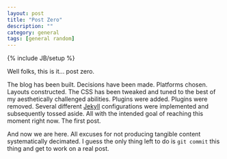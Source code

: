 ```yaml
---
layout: post
title: "Post Zero"
description: ""
category: general
tags: [general random]
---
```

{% include JB/setup %}

Well folks, this is it... post zero.

The blog has been built. Decisions
have been made. Platforms chosen. Layouts constructed. The CSS has been tweaked and tuned to the best of my aesthetically
challenged abilities. Plugins were added. Plugins were
removed. Several different [Jekyll][1] configurations were implemented
and subsequently tossed aside. All with the intended goal of reaching this moment
right now. The first post.

And now we are here. All excuses for not producing tangible content
systematically decimated. I guess the only thing left to do is `git
commit` this thing and get to work on a real post.

[1]: http://jekyllrb.com/
